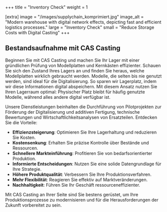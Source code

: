 +++
title = "Inventory Check"
weight = 1

[extra]
image = "/images/supplychain_komprimiert.jpg"
image_alt = "Modern warehouse with digital network effects, depicting fast and efficient logistics processes."
large = "Inventory Check"
small = "Reduce Storage Costs with Digital Casting"
+++

## Bestandsaufnahme mit CAS Casting

Beginnen Sie mit CAS Casting und machen Sie Ihr Lager mit einer gründlichen Prüfung von Modellplatten und Kernkästen effizienter. Schauen Sie sich den Zustand Ihres Lagers an und finden Sie heraus, welche Modellplatten wirklich gebraucht werden. Modelle, die selten bis nie genutzt werden, sind ideal für die Digitalisierung. So sparen wir Lagerplatz, indem wir diese Informationen digital abspeichern. Mit diesem Ansatz nutzen Sie Ihren Lagerraum optimal: Physischer Platz bleibt für häufig genutzte Modelle, während alles andere digital verfügbar ist.

Unsere Dienstleistungen beinhalten die Durchführung von Pilotprojekten zur Förderung der Digitalisierung und additiven Fertigung, technische Bewertungen und Wirtschaftlichkeitsanalysen von Ersatzteilen. Entdecken Sie die Vorteile:

* **Effizienzsteigerung**: Optimieren Sie Ihre Lagerhaltung und reduzieren Sie Kosten.
* **Kostensenkung**: Erhalten Sie präzise Kontrolle über Bestände und Ressourcen.
* **Schnellere Markteinführung**: Profitieren Sie von bedarfsorientierter Produktion.
* **Informierte Entscheidungen**: Nutzen Sie eine solide Datengrundlage für Ihre Strategie.
* **Höhere Produktqualität**: Verbessern Sie Ihre Produktionsverfahren.
* **Mehr Flexibilität**: Reagieren Sie effektiv auf Marktveränderungen.
* **Nachhaltigkeit**: Führen Sie Ihr Geschäft ressourceneffizienter.

Mit CAS Casting an Ihrer Seite sind Sie bestens gerüstet, um Ihre Produktionsprozesse zu modernisieren und für die Herausforderungen der Zukunft vorbereitet zu sein.
